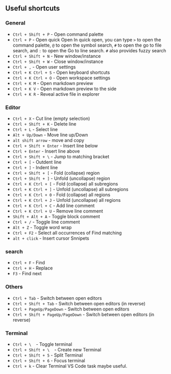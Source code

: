 ## Useful shortcuts

### General

- `Ctrl + Shift + P` - Open command palette
- `Ctrl + P` - Open quick Open
In quick open, you can type `>` to open the command palette, `@` to open the symbol search, `#` to open the go to file search, and `:` to open the Go to line search.
`#` also provides fuzzy search
- `Ctrl + Shift + N` - New window/instance
- `Ctrl + Shift + W` - Close window/instance
- `Ctrl + ,` - Open user settings
- `Ctrl + K Ctrl + S` - Open keyboard shortcuts
- `Ctrl + K Ctrl + O` - Open workspace settings
- `Ctrl + K M` - Open markdown preview
- `Ctrl + K V` - Open markdown preview to the side
- `Ctrl + K R` - Reveal active file in explorer

### Editor

- `Ctrl + X` - Cut line (empty selection)
- `Ctrl + Shift + K` - Delete line
- `Ctrl + L` - Select line
- `Alt + Up/Down` - Move line up/Down
- `alt shift arrow` - move and copy
- `Ctrl + Shift + Enter` - Insert line below
- `Ctrl + Enter` - Insert line above
- `Ctrl + Shift + \` - Jump to matching bracket
- `Ctrl + [` - Outdent line
- `Ctrl + ]` - Indent line
- `Ctrl + Shift + [` - Fold (collapse) region
- `Ctrl + Shift + ]` - Unfold (uncollapse) region
- `Ctrl + K Ctrl + [` - Fold (collapse) all subregions
- `Ctrl + K Ctrl + ]` - Unfold (uncollapse) all subregions
- `Ctrl + K Ctrl + 0` - Fold (collapse) all regions
- `Ctrl + K Ctrl + J` - Unfold (uncollapse) all regions
- `Ctrl + K Ctrl + C` - Add line comment
- `Ctrl + K Ctrl + U` - Remove line comment
- `Shift + Alt + A` - Toggle block comment
- `Ctrl + /` - Toggle line comment
- `Alt + Z` - Toggle word wrap
- `Ctrl + F2` - Select all occurrences of Find matching
- `alt + click` - Insert cursor
Snnipets

### search

- `Ctrl + F` - Find
- `Ctrl + H` - Replace
- `F3` - Find next

### Others

- `Ctrl + Tab` - Switch between open editors
- `Ctrl + Shift + Tab` - Switch between open editors (in reverse)
- `Ctrl + PageUp/PageDown` - Switch between open editors
- `Ctrl + Shift + PageUp/PageDown` - Switch between open editors (in reverse)

### Terminal 

- `Ctrl + \` ` ` - Toggle terminal
- `Ctrl + Shift + \` ` ` - Create new Terminal
- `Ctrl + Shift + 5` - Split Terminal
- `Ctrl + Shift + 6` - Focus terminal
- `Ctrl + k` - Clear Terminal
VS Code task maybe useful.